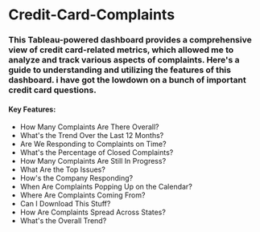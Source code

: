 # Credit-Card-Complaints
### This Tableau-powered dashboard provides a comprehensive view of credit card-related metrics, which allowed me to analyze and track various aspects of complaints. Here's a guide to understanding and utilizing the features of this dashboard. i have got the lowdown on a bunch of important credit card questions. 
#### Key Features:
- How Many Complaints Are There Overall?
- What's the Trend Over the Last 12 Months?
- Are We Responding to Complaints on Time?
- What's the Percentage of Closed Complaints?
- How Many Complaints Are Still In Progress?
- What Are the Top Issues?
- How's the Company Responding?
- When Are Complaints Popping Up on the Calendar?
- Where Are Complaints Coming From?
- Can I Download This Stuff?
- How Are Complaints Spread Across States?
- What's the Overall Trend?
